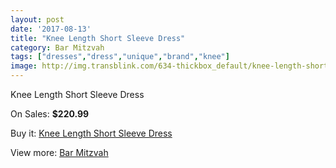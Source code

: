 ```yaml
---
layout: post
date: '2017-08-13'
title: "Knee Length Short Sleeve Dress"
category: Bar Mitzvah
tags: ["dresses","dress","unique","brand","knee"]
image: http://img.transblink.com/634-thickbox_default/knee-length-short-sleeve-dress.jpg
---
```

Knee Length Short Sleeve Dress

On Sales: **$220.99**
<a href="https://www.transblink.com/en/bar-mitzvah/173-knee-length-short-sleeve-dress.html"><amp-img layout="responsive" width="600" height="600" src="//img.transblink.com/634-thickbox_default/knee-length-short-sleeve-dress.jpg" alt="Knee Length Short Sleeve Dress 0" /></a>
<a href="https://www.transblink.com/en/bar-mitzvah/173-knee-length-short-sleeve-dress.html"><amp-img layout="responsive" width="600" height="600" src="//img.transblink.com/636-thickbox_default/knee-length-short-sleeve-dress.jpg" alt="Knee Length Short Sleeve Dress 1" /></a>
<a href="https://www.transblink.com/en/bar-mitzvah/173-knee-length-short-sleeve-dress.html"><amp-img layout="responsive" width="600" height="600" src="//img.transblink.com/635-thickbox_default/knee-length-short-sleeve-dress.jpg" alt="Knee Length Short Sleeve Dress 2" /></a>

Buy it: [Knee Length Short Sleeve Dress](https://www.transblink.com/en/bar-mitzvah/173-knee-length-short-sleeve-dress.html "Knee Length Short Sleeve Dress")

View more: [Bar Mitzvah](https://www.transblink.com/en/2-bar-mitzvah "Bar Mitzvah")